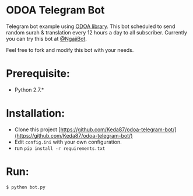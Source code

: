 # ODOA Telegram Bot
Telegram bot example using [ODOA library](https://github.com/Keda87/python-quran-odoa).
This bot scheduled to send random surah & translation every 12 hours a day to all subscriber.
Currently you can try this bot at [@NgajiBot](https://telegram.me/ngajibot).

Feel free to fork and modify this bot with your needs.

# Prerequisite:
- Python 2.7.*

# Installation:
- Clone this project [https://github.com/Keda87/odoa-telegram-bot/](https://github.com/Keda87/odoa-telegram-bot/)
- Edit `config.ini` with your own configuration.
- run `pip install -r requirements.txt`

# Run:
`$ python bot.py`
